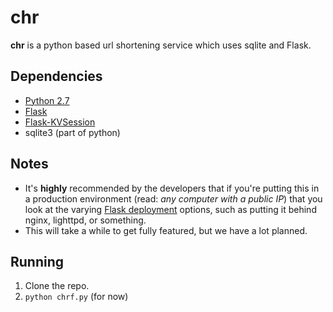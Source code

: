 chr
===
__chr__ is a python based url shortening service which uses sqlite and Flask.

Dependencies
---
+ [Python 2.7](http://python.org)
+ [Flask](http://flask.pocoo.org/)
+ [Flask-KVSession](https://github.com/mbr/flask-kvsession)
+ sqlite3 (part of python)

Notes
---
+ It's __highly__ recommended by the developers that if you're putting this in a production environment (read: _any computer with a public IP_) that you look at the varying [Flask deployment](http://flask.pocoo.org/docs/deploying/) options, such as putting it behind nginx, lighttpd, or something.
+ This will take a while to get fully featured, but we have a lot planned.

Running
---
1. Clone the repo.
2. `python chrf.py` (for now)